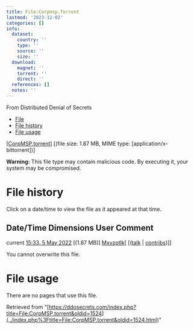 ```yaml
---
title: File:Corpmsp.Torrent
lastmod: '2023-12-02'
categories: []
info:
  dataset:
    country: ''
    type: ''
    source: ''
    size: ''
  download:
    magnet: ''
    torrent: ''
    direct: ''
  references: []
  notes: ''
---
```




From Distributed Denial of Secrets

- [File](./File:CorpMSP.torrent.html#file)
- [File history](./File:CorpMSP.torrent.html#filehistory)
- [File usage](./File:CorpMSP.torrent.html#filelinks)

[[CorpMSP.torrent](../images/a/a3/CorpMSP.torrent "CorpMSP.torrent")]
‎[(file size: 1.87 MB, MIME type:
[application/x-bittorrent])]

**Warning:** This file type may contain malicious code. By executing it,
your system may be compromised.

# File history

Click on a date/time to view the file as it appeared at that time.

Date/Time Dimensions User Comment
---
current [15:33, 5 May 2022](../images/a/a3/CorpMSP.torrent) [(1.87 MB)] [Mxyzptlk](../index.php%3Ftitle=User:Mxyzptlk&action=edit&redlink=1.html "User:Mxyzptlk (page does not exist)")[ [([talk](../index.php%3Ftitle=User_talk:Mxyzptlk&action=edit&redlink=1.html "User talk:Mxyzptlk (page does not exist)") | [contribs](./Special:Contributions/Mxyzptlk.html "Special:Contributions/Mxyzptlk"))]]

You cannot overwrite this file.

# File usage

There are no pages that use this file.

Retrieved from
"[https://ddosecrets.com/index.php?title=File:CorpMSP.torrent&oldid=1524](../index.php%3Ftitle=File:CorpMSP.torrent&oldid=1524.html)"

